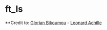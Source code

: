 # ft_ls

**Credit to: [Glorian Bikoumou](https://github.com/GlorianB) - [Leonard Achille](https://github.com/leachille)
